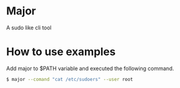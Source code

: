 # Major
A sudo like cli tool

# How to use examples

Add major to $PATH variable and executed the following command.

```bash
$ major --comand "cat /etc/sudoers" --user root

```